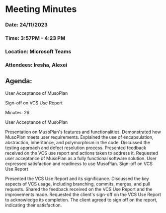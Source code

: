 
# Meeting Minutes

### Date: 24/11/2023
### Time: 3:57PM - 4:23 PM
### Location: Microsoft Teams
### Attendees: Iresha, Alexei

## Agenda:

User Acceptance of MusoPlan

Sign-off on VCS Use Report

Minutes: 26

User Acceptance of MusoPlan

Presentation on MusoPlan's features and functionalities.
Demonstrated how MusoPlan meets user requirements.
Explained the use of encapsulation, abstraction, inheritance, and polymorphism in the code.
Discussed the testing approach and defect resolution process.
Presented feedback received on the VCS use report and actions taken to address it.
Requested user acceptance of MusoPlan as a fully functional software solution.
User expressed satisfaction and readiness to use MusoPlan.
Sign-off on VCS Use Report

Presented the VCS Use Report and its significance.
Discussed the key aspects of VCS usage, including branching, commits, merges, and pull requests.
Shared the feedback received on the VCS Use Report and the improvements made.
Requested the client's sign-off on the VCS Use Report to acknowledge its completion.
The client agreed to sign off on the report, indicating their satisfaction.
